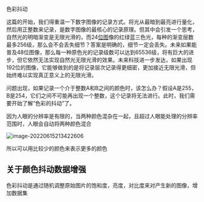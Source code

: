 色彩抖动

这篇的开始，我们得重温一下数字图像的记录方式。将光从最暗到最亮进行量化，然后用正整数来记录，是数字图像的最核心的记录原理。但其中会引发一个思考，自然光的明暗渐变是无限光滑的，而24[位图](https://so.csdn.net/so/search?q=位图&spm=1001.2101.3001.7020)像的红绿蓝三色光，每种的渐变层数最多256级，那么会不会丢失细节？答案是明确的，细节一定会丢失。未来如果能普及48位图像，那么每一种原色光的记录级数可以达到65536级，将有巨大的进步，但它依然无法实现自然光无限光滑的效果。未来科技进一步发达，如果出现192位的图像，它能够做到的是将记录层次记录得更细密，更加接近无限光滑，但始终难以实现真正意义上的无限光滑。

问题出现，如果记录一个介于整数A和B之间的颜色时，该怎么办？假设A是255，B是254，它们之间不可能再出现一个整数，这个记录将无法进行。此时，我们需要开始了解“色彩的抖动”了。

因为人眼的分辨率是有限的，当两种颜色混杂在一起，且超过人眼能处理的分辨率范围时，人眼会自动将两种颜色混合

![image-20220615213422606](https://sileaver.oss-cn-hangzhou.aliyuncs.com/img/image-20220615213422606.png)

所以可以用比较少的颜色来表示更多的颜色

## 关于颜色抖动数据增强

色彩抖动是通过随机调整原始图片的饱和度，亮度，对比度来对产生新的图像，增加数据集